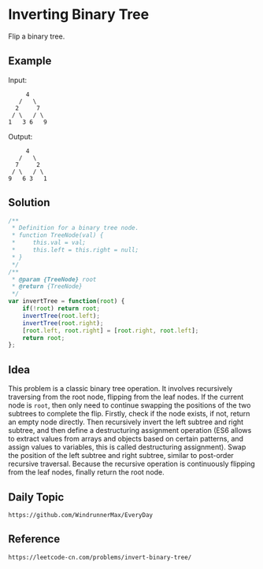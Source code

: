 # Inverting Binary Tree
Flip a binary tree.

## Example

Input:
```
     4
   /   \
  2     7
 / \   / \
1   3 6   9
```
Output:

```
     4
   /   \
  7     2
 / \   / \
9   6 3   1
```

## Solution


```javascript
/**
 * Definition for a binary tree node.
 * function TreeNode(val) {
 *     this.val = val;
 *     this.left = this.right = null;
 * }
 */
/**
 * @param {TreeNode} root
 * @return {TreeNode}
 */
var invertTree = function(root) {
    if(!root) return root;
    invertTree(root.left);
    invertTree(root.right);
    [root.left, root.right] = [root.right, root.left];
    return root;
};
```

## Idea
This problem is a classic binary tree operation. It involves recursively traversing from the root node, flipping from the leaf nodes. If the current node is `root`, then only need to continue swapping the positions of the two subtrees to complete the flip. Firstly, check if the node exists, if not, return an empty node directly. Then recursively invert the left subtree and right subtree, and then define a destructuring assignment operation (ES6 allows to extract values from arrays and objects based on certain patterns, and assign values to variables, this is called destructuring assignment). Swap the position of the left subtree and right subtree, similar to post-order recursive traversal. Because the recursive operation is continuously flipping from the leaf nodes, finally return the root node.

## Daily Topic

```
https://github.com/WindrunnerMax/EveryDay
```

## Reference

```
https://leetcode-cn.com/problems/invert-binary-tree/
```